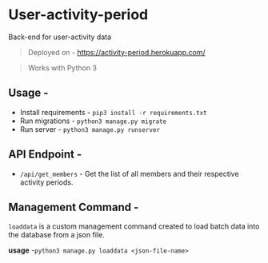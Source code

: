 # User-activity-period
Back-end for user-activity data
> Deployed on - https://activity-period.herokuapp.com/

> Works with Python 3

## Usage -
* Install requirements - `pip3 install -r requirements.txt`
* Run migrations - `python3 manage.py migrate`
* Run server - `python3 manage.py runserver`

## API Endpoint -
* `/api/get_members` - Get the list of all members and their respective activity periods.

## Management Command - 
`loaddata` is a custom management command created to load batch data into the database from a json file.


**usage** -`python3 manage.py loaddata <json-file-name>`
